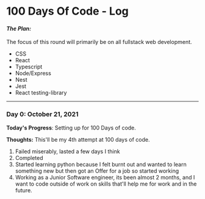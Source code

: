 # 100 Days Of Code - Log
#### <i>The Plan:</i>
The focus of this round will primarily be on all fullstack web development.
* CSS
* React
* Typescript
* Node/Express
* Nest
* Jest
* React testing-library
---

### Day 0: October 21, 2021

**Today's Progress**: Setting up for 100 Days of code.

**Thoughts:** This'll be my 4th attempt at 100 days of code. 
1. Failed miserably, lasted a few days I think
2. Completed
3. Started learning python because I felt burnt out and wanted to learn something new but then got an Offer for a job so started working
4. Working as a Junior Software engineer, its been almost 2 months, and I want to code outside of work on skills that'll help me for work and in the future.


<!-- how to add a link for work -->
<!-- **Link to work:** [Calculator App](http://www.example.com) -->
